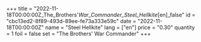 +++
title = "2022-11-18T00:00:00Z_The_Brothers'_War_Commander_Steel_Hellkite_[en]_false"
id = "cbc13ed2-8f89-493d-89ee-fe73a333e59c"
date = "2022-11-18T00:00:00Z"
name = "Steel Hellkite"
lang = ["en"]
price = "0.30"
quantity = 1
foil = false
set = "The Brothers' War Commander"
+++
